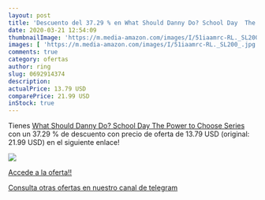 ```yaml
---
layout: post
title: 'Descuento del 37.29 % en What Should Danny Do? School Day  The Po'
date: 2020-03-21 12:54:09
thumbnailImage: 'https://m.media-amazon.com/images/I/51iaamrc-RL._SL200_.jpg'
images: [ 'https://m.media-amazon.com/images/I/51iaamrc-RL._SL200_.jpg' ]
comments: true
category: ofertas
author: ring
slug: 0692914374
description:
actualPrice: 13.79 USD
comparePrice: 21.99 USD
inStock: true
---
```


Tienes [What Should Danny Do? School Day  The Power to Choose Series ](https://www.amazon.com/dp/0692914374/?tag=redken08-20) con un 37.29 % de descuento con precio de oferta de 13.79 USD (original: 21.99 USD) en el siguiente enlace!

[![](https://m.media-amazon.com/images/I/51iaamrc-RL._SL200_.jpg)](https://www.amazon.com/dp/0692914374/?tag=redken08-20)

[Accede a la oferta!!](https://www.amazon.com/dp/0692914374/?tag=redken08-20)

[Consulta otras ofertas en nuestro canal de telegram](https://t.me/s/ofertas25)
